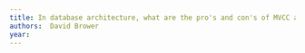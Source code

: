 ```yaml
---
title: In database architecture, what are the pro's and con's of MVCC approach?
authors:  David Brower
year: 
---
```



